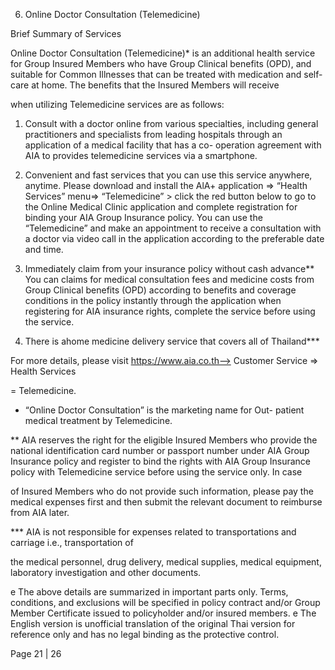 6. Online Doctor Consultation (Telemedicine)

Brief Summary of Services

Online Doctor Consultation (Telemedicine)* is an additional health service for Group Insured
Members who have Group Clinical benefits (OPD), and suitable for Common Illnesses that can be
treated with medication and self-care at home. The benefits that the Insured Members will receive

when utilizing Telemedicine services are as follows:

1. Consult with a doctor online from various specialties, including general practitioners and
specialists from leading hospitals through an application of a medical facility that has a co-
operation agreement with AIA to provides telemedicine services via a smartphone.

2. Convenient and fast services that you can use this service anywhere, anytime. Please
download and install the AlA+ application => “Health Services” menu=> “Telemedicine” >
click the red button below to go to the Online Medical Clinic application and complete
registration for binding your AIA Group Insurance policy. You can use the “Telemedicine” and
make an appointment to receive a consultation with a doctor via video call in the application
according to the preferable date and time.

3. Immediately claim from your insurance policy without cash advance** You can claims for
medical consultation fees and medicine costs from Group Clinical benefits (OPD) according
to benefits and coverage conditions in the policy instantly through the application when
registering for AIA insurance rights, complete the service before using the service.

4. There is ahome medicine delivery service that covers all of Thailand***

For more details, please visit https://www.aia.co.th—> Customer Service => Health Services

= Telemedicine.

* “Online Doctor Consultation” is the marketing name for Out- patient medical treatment by
Telemedicine.

** AIA reserves the right for the eligible Insured Members who provide the national identification
card number or passport number under AIA Group Insurance policy and register to bind the rights
with AIA Group Insurance policy with Telemedicine service before using the service only. In case

of Insured Members who do not provide such information, please pay the medical expenses first
and then submit the relevant document to reimburse from AIA later.

*** AIA is not responsible for expenses related to transportations and carriage i.e., transportation of

the medical personnel, drug delivery, medical supplies, medical equipment, laboratory
investigation and other documents.

e The above details are summarized in important parts only. Terms, conditions, and exclusions will be specified in policy contract and/or Group Member Certificate
issued to policyholder and/or insured members.
e The English version is unofficial translation of the original Thai version for reference only and has no legal binding as the protective control.

Page 21 | 26
